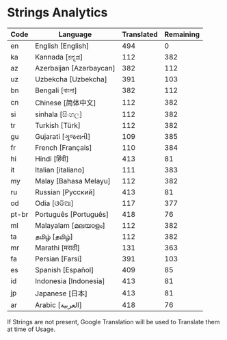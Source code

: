 # Strings Analytics


| Code | Language | Translated | Remaining |
|----|-------|-------|---|
| en | English [English] | 494 | 0 |
| ka | Kannada [ಕನ್ನಡ] | 112 | 382 |
| az | Azerbaijan [Azərbaycan] | 382 | 112 |
| uz | Uzbekcha [Uzbekcha] | 391 | 103 |
| bn | Bengali [বাংলা] | 382 | 112 |
| cn | Chinese [简体中文] | 112 | 382 |
| si | sinhala [සිංහල] | 112 | 382 |
| tr | Turkish [Türk] | 112 | 382 |
| gu | Gujarati [ગુજરાતી] | 109 | 385 |
| fr | French [Français] | 110 | 384 |
| hi | Hindi [हिंदी] | 413 | 81 |
| it | Italian [italiano] | 111 | 383 |
| my | Malay [Bahasa Melayu] | 112 | 382 |
| ru | Russian [Русский] | 413 | 81 |
| od | Odia [ଓଡିଆ] | 117 | 377 |
| pt-br | Português [Português] | 418 | 76 |
| ml | Malayalam [മലയാളം] | 112 | 382 |
| ta | தமிழ் [தமிழ்] | 112 | 382 |
| mr | Marathi [मराठी] | 131 | 363 |
| fa | Persian [Farsi] | 391 | 103 |
| es | Spanish [Español] | 409 | 85 |
| id | Indonesia [Indonesia] | 413 | 81 |
| jp | Japanese [日本] | 413 | 81 |
| ar | Arabic [العربية] | 418 | 76 |


If Strings are not present, Google Translation will be used to Translate them at time of Usage.